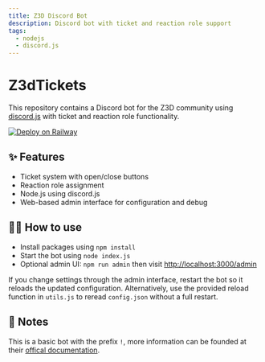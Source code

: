 ```yaml
---
title: Z3D Discord Bot
description: Discord bot with ticket and reaction role support
tags:
  - nodejs
  - discord.js
---
```


# Z3dTickets

This repository contains a Discord bot for the Z3D community using [discord.js](https://discord.js.org/) with ticket and reaction role functionality.

[![Deploy on Railway](https://railway.app/button.svg)](https://railway.app/new/template/PxM3nl)

## ✨ Features

- Ticket system with open/close buttons
- Reaction role assignment
- Node.js using discord.js
- Web-based admin interface for configuration and debug

## 💁‍♀️ How to use

- Install packages using `npm install`
- Start the bot using `node index.js`
- Optional admin UI: `npm run admin` then visit <http://localhost:3000/admin>

If you change settings through the admin interface, restart the bot so it reloads
the updated configuration. Alternatively, use the provided reload function in
`utils.js` to reread `config.json` without a full restart.

## 📝 Notes

This is a basic bot with the prefix `!`, more information can be founded at their [offical documentation](https://discordpy.readthedocs.io/en/stable/api.html).
